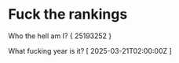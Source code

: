 # Fuck the rankings

Who the hell am I?
{ 25193252 }

What fucking year is it?
[ 2025-03-21T02:00:00Z ]

